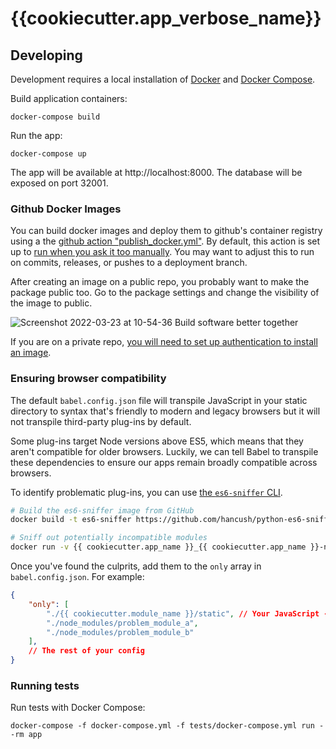 # {{cookiecutter.app_verbose_name}}

## Developing

Development requires a local installation of [Docker](https://docs.docker.com/install/)
and [Docker Compose](https://docs.docker.com/compose/install/).

Build application containers:

```
docker-compose build
```

Run the app:

```
docker-compose up
```

The app will be available at http://localhost:8000. The database will be exposed
on port 32001.

### Github Docker Images
You can build docker images and deploy them to github's container registry using
a the [github action "publish_docker.yml"](.github/workflows/publish_docker_image.yml). By default, this action is set up to [run when you ask it too manually](https://github.blog/changelog/2020-07-06-github-actions-manual-triggers-with-workflow_dispatch/). You may want to adjust this to run on commits, releases, or pushes to a deployment branch.

After creating an image on a public repo, you probably want to make the package public too. Go to the package settings and change the visibility of the
image to public. 

![Screenshot 2022-03-23 at 10-54-36 Build software better together](https://user-images.githubusercontent.com/536941/159728240-4590050b-6658-4056-bdfb-4b46eb29d136.png)

If you are on a private repo, [you will need to set up authentication to install an image](https://docs.github.com/en/packages/working-with-a-github-packages-registry/working-with-the-container-registry#authenticating-to-the-container-registry).


### Ensuring browser compatibility

The default `babel.config.json` file will transpile JavaScript in your static
directory to syntax that's friendly to modern and legacy browsers but it will
not transpile third-party plug-ins by default.

Some plug-ins target Node versions above ES5, which means that they aren't
compatible for older browsers. Luckily, we can tell Babel to transpile these
dependencies to ensure our apps remain broadly compatible across browsers.

To identify problematic plug-ins, you can use [the `es6-sniffer` CLI](https://github.com/hancush/python-es6-sniffer).

```bash
# Build the es6-sniffer image from GitHub
docker build -t es6-sniffer https://github.com/hancush/python-es6-sniffer.git

# Sniff out potentially incompatible modules
docker run -v {{ cookiecutter.app_name }}_{{ cookiecutter.app_name }}-node-modules:/node_modules --rm es6-sniffer
```

Once you've found the culprits, add them to the `only` array in
`babel.config.json`. For example:

```json
{
    "only": [
        "./{{ cookiecutter.module_name }}/static", // Your JavaScript - default
        "./node_modules/problem_module_a",
        "./node_modules/problem_module_b"
    ],
    // The rest of your config
}
```

### Running tests

Run tests with Docker Compose:

```
docker-compose -f docker-compose.yml -f tests/docker-compose.yml run --rm app
```
